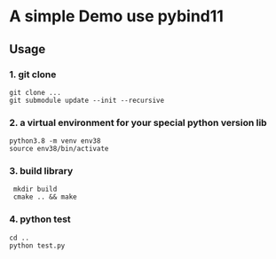 # A simple Demo use pybind11 

## Usage 

### 1. git clone 
```
git clone ...
git submodule update --init --recursive 
```

### 2. a virtual environment for your special python version lib 

```
python3.8 -m venv env38
source env38/bin/activate 
```


### 3. build library
```
 mkdir build 
 cmake .. && make  
```
### 4. python test 

```
cd ..
python test.py
```